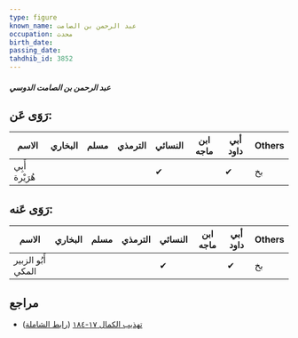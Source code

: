 ```yaml
---
type: figure
known_name: عبد الرحمن بن الصامت
occupation: محدث
birth_date:
passing_date:
tahdhib_id: 3852
---
```

##### عبد الرحمن بن الصامت الدوسي

## رَوَى عَن:
| الاسم          | البخاري | مسلم | الترمذي | النسائي | ابن ماجه | أبي داود | Others |
| -------------- | ------- | ---- | ------- | ------- | -------- | -------- | ------ |
| أَبِي هُرَيْرة |         |      |         | ✔       |          | ✔        | بخ     |
## رَوَى عَنه:
| الاسم              | البخاري | مسلم | الترمذي | النسائي | ابن ماجه | أبي داود | Others |
| ------------------ | ------- | ---- | ------- | ------- | -------- | -------- | ------ |
| أَبُو الزبير المكي |         |      |         | ✔       |          | ✔        | بخ     |
## مراجع
- [تهذيب الكمال ١٧-١٨٤](obsidian://open?vault=Tahdhib-al-Kamal&file=Figures/٣٨٥٢-عبد%20الرحمن%20بن%20الصامت%20الدوسي) ([رابط الشاملة](https://shamela.ws/book/3722/8734))